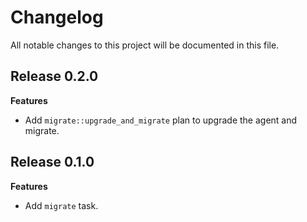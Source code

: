 # Changelog

All notable changes to this project will be documented in this file.

## Release 0.2.0

**Features**
* Add `migrate::upgrade_and_migrate` plan to upgrade the agent and migrate.

## Release 0.1.0

**Features**
* Add `migrate` task.
